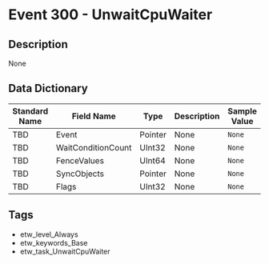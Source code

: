 # Event 300 - UnwaitCpuWaiter

## Description
None

## Data Dictionary
|Standard Name|Field Name|Type|Description|Sample Value|
|---|---|---|---|---|
|TBD|Event|Pointer|None|`None`|
|TBD|WaitConditionCount|UInt32|None|`None`|
|TBD|FenceValues|UInt64|None|`None`|
|TBD|SyncObjects|Pointer|None|`None`|
|TBD|Flags|UInt32|None|`None`|

## Tags
* etw_level_Always
* etw_keywords_Base
* etw_task_UnwaitCpuWaiter